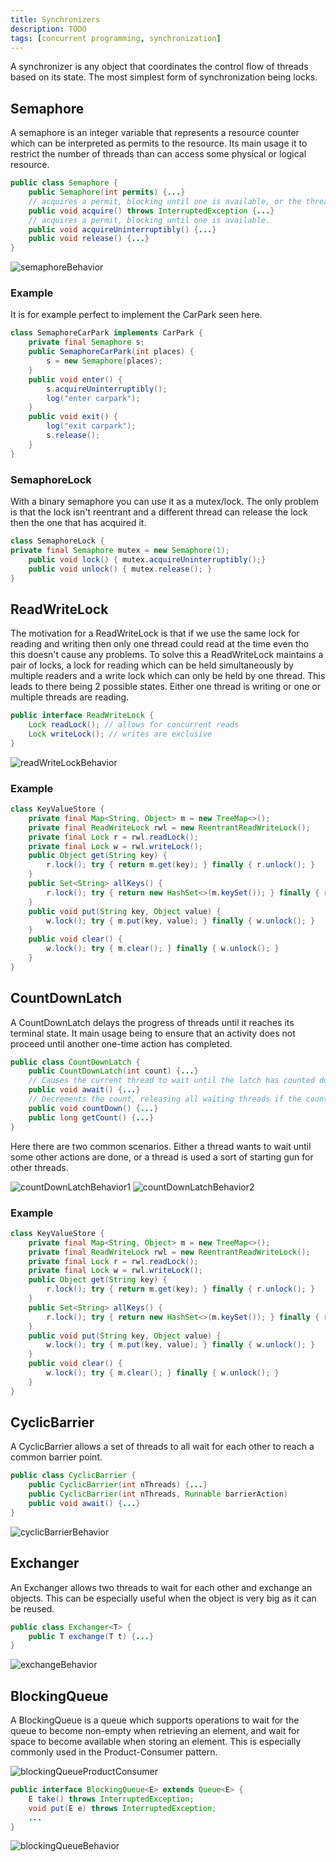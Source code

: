```yaml
---
title: Synchronizers
description: TODO
tags: [concurrent programming, synchronization]
---
```


A synchronizer is any object that coordinates the control flow of threads based on its state. The most simplest form of synchronization being locks.

## Semaphore

A semaphore is an integer variable that represents a resource counter which can be interpreted as permits to the resource. Its main usage it to restrict the number of threads than can access some physical or logical resource.

```java
public class Semaphore {
    public Semaphore(int permits) {...}
    // acquires a permit, blocking until one is available, or the thread is interrupted.
    public void acquire() throws InterruptedException {...}
    // acquires a permit, blocking until one is available.
    public void acquireUninterruptibly() {...}
    public void release() {...}
}
```

![semaphoreBehavior](/img/programming/semaphoreBehavior.png)

### Example

It is for example perfect to implement the CarPark seen here.

```java
class SemaphoreCarPark implements CarPark {
    private final Semaphore s;
    public SemaphoreCarPark(int places) {
        s = new Semaphore(places);
    }
    public void enter() {
        s.acquireUninterruptibly();
        log("enter carpark");
    }
    public void exit() {
        log("exit carpark");
        s.release();
    }
}
```

### SemaphoreLock

With a binary semaphore you can use it as a mutex/lock. The only problem is that the lock isn't reentrant and a different thread can release the lock then the one that has acquired it.

```java
class SemaphoreLock {
private final Semaphore mutex = new Semaphore(1);
    public void lock() { mutex.acquireUninterruptibly();}
    public void unlock() { mutex.release(); }
}
```

## ReadWriteLock

The motivation for a ReadWriteLock is that if we use the same lock for reading and writing then only one thread could read at the time even tho this doesn't cause any problems. To solve this a ReadWriteLock maintains a pair of locks, a lock for reading which can be held simultaneously by multiple readers and a write lock which can only be held by one thread. This leads to there being 2 possible states. Either one thread is writing or one or multiple threads are reading.

```java
public interface ReadWriteLock {
    Lock readLock(); // allows for concurrent reads
    Lock writeLock(); // writes are exclusive
}
```

![readWriteLockBehavior](/img/programming/readWriteLockBehavior.png)

### Example

```java
class KeyValueStore {
    private final Map<String, Object> m = new TreeMap<>();
    private final ReadWriteLock rwl = new ReentrantReadWriteLock();
    private final Lock r = rwl.readLock();
    private final Lock w = rwl.writeLock();
    public Object get(String key) {
        r.lock(); try { return m.get(key); } finally { r.unlock(); }
    }
    public Set<String> allKeys() {
        r.lock(); try { return new HashSet<>(m.keySet()); } finally { r.unlock(); }
    }
    public void put(String key, Object value) {
        w.lock(); try { m.put(key, value); } finally { w.unlock(); }
    }
    public void clear() {
        w.lock(); try { m.clear(); } finally { w.unlock(); }
    }
}
```

## CountDownLatch

A CountDownLatch delays the progress of threads until it reaches its terminal state. It main usage being to ensure that an activity does not proceed until another one-time action has completed.

```java
public class CountDownLatch {
    public CountDownLatch(int count) {...}
    // Causes the current thread to wait until the latch has counted down to zero
    public void await() {...}
    // Decrements the count, releasing all waiting threads if the count reaches zero.
    public void countDown() {...}
    public long getCount() {...}
}
```

Here there are two common scenarios. Either a thread wants to wait until some other actions are done, or a thread is used a sort of starting gun for other threads.

![countDownLatchBehavior1](/img/programming/countDownLatchBehavior1.png)
![countDownLatchBehavior2](/img/programming/countDownLatchBehavior2.png)

### Example

```java
class KeyValueStore {
    private final Map<String, Object> m = new TreeMap<>();
    private final ReadWriteLock rwl = new ReentrantReadWriteLock();
    private final Lock r = rwl.readLock();
    private final Lock w = rwl.writeLock();
    public Object get(String key) {
        r.lock(); try { return m.get(key); } finally { r.unlock(); }
    }
    public Set<String> allKeys() {
        r.lock(); try { return new HashSet<>(m.keySet()); } finally { r.unlock(); }
    }
    public void put(String key, Object value) {
        w.lock(); try { m.put(key, value); } finally { w.unlock(); }
    }
    public void clear() {
        w.lock(); try { m.clear(); } finally { w.unlock(); }
    }
}
```

## CyclicBarrier

A CyclicBarrier allows a set of threads to all wait for each other to reach a common barrier point.

```java
public class CyclicBarrier {
    public CyclicBarrier(int nThreads) {...}
    public CyclicBarrier(int nThreads, Runnable barrierAction)
    public void await() {...}
}
```

![cyclicBarrierBehavior](/img/programming/cyclicBarrierBehavior.png)

## Exchanger

An Exchanger allows two threads to wait for each other and exchange an objects. This can be especially useful when the object is very big as it can be reused.

```java
public class Exchanger<T> {
    public T exchange(T t) {...}
}
```

![exchangeBehavior](/img/programming/exchangeBehavior.png)

## BlockingQueue

A BlockingQueue is a queue which supports operations to wait for the queue to become non-empty when retrieving an element, and wait for space to become available when storing an element. This is especially commonly used in the Product-Consumer pattern.

![blockingQueueProductConsumer](/img/programming/blockingQueueProductConsumer.png)

```java
public interface BlockingQueue<E> extends Queue<E> {
    E take() throws InterruptedException;
    void put(E e) throws InterruptedException;
    ...
}
```

![blockingQueueBehavior](/img/programming/blockingQueueBehavior.png)
